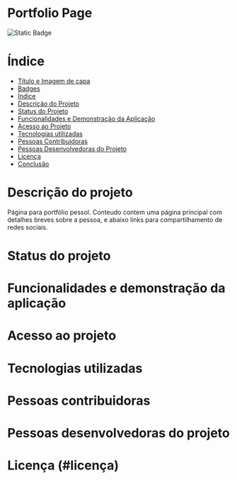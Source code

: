 # Portfolio Page
![Static Badge](https://img.shields.io/badge/status-completed-green?style=for-the-badge)

# Índice 

* [Título e Imagem de capa](#Título-e-Imagem-de-capa)
* [Badges](#badges)
* [Índice](#índice)
* [Descrição do Projeto](#descrição-do-projeto)
* [Status do Projeto](#status-do-Projeto)
* [Funcionalidades e Demonstração da Aplicação](#funcionalidades-e-demonstração-da-aplicação)
* [Acesso ao Projeto](#acesso-ao-projeto)
* [Tecnologias utilizadas](#tecnologias-utilizadas)
* [Pessoas Contribuidoras](#pessoas-contribuidoras)
* [Pessoas Desenvolvedoras do Projeto](#pessoas-desenvolvedoras)
* [Licença](#licença)
* [Conclusão](#conclusão)

# Descrição do projeto
 Página para portfólio pessol.
 Conteudo contem uma página principal com detalhes breves sobre a pessoa, e abaixo links para compartilhamento de redes sociais.
 
# Status do projeto


# Funcionalidades e demonstração da aplicação


# Acesso ao projeto


# Tecnologias utilizadas


# Pessoas contribuidoras


# Pessoas desenvolvedoras do projeto


# Licença (#licença)
